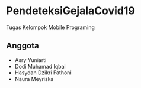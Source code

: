 # PendeteksiGejalaCovid19
Tugas Kelompok Mobile Programing


## Anggota

- Asry Yuniarti
- Dodi Muhamad Iqbal
- Hasydan Dzikri Fathoni
- Naura Meyriska
